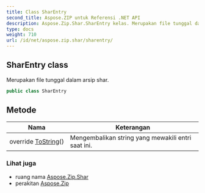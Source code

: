 ```yaml
---
title: Class SharEntry
second_title: Aspose.ZIP untuk Referensi .NET API
description: Aspose.Zip.Shar.SharEntry kelas. Merupakan file tunggal dalam arsip shar.
type: docs
weight: 710
url: /id/net/aspose.zip.shar/sharentry/
---
```

## SharEntry class

Merupakan file tunggal dalam arsip shar.

```csharp
public class SharEntry
```

## Metode

| Nama | Keterangan |
| --- | --- |
| override [ToString](../../aspose.zip.shar/sharentry/tostring/)() | Mengembalikan string yang mewakili entri saat ini. |

### Lihat juga

* ruang nama [Aspose.Zip.Shar](../../aspose.zip.shar/)
* perakitan [Aspose.Zip](../../)


